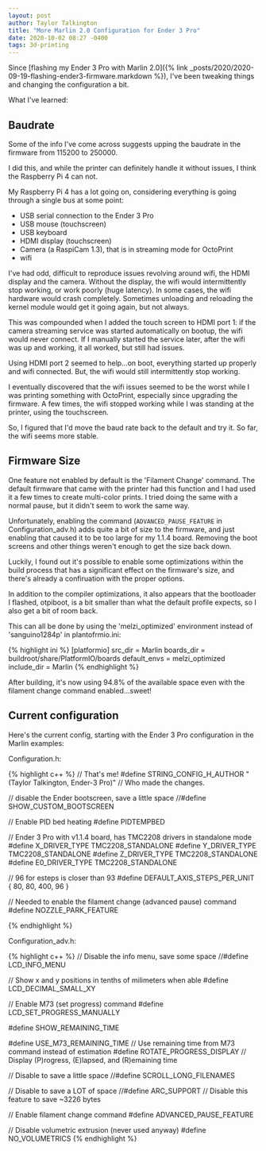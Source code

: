 ```yaml
---
layout: post
author: Taylor Talkington
title: "More Marlin 2.0 Configuration for Ender 3 Pro"
date: 2020-10-02 08:27 -0400
tags: 3d-printing
---
```


Since [flashing my Ender 3 Pro with Marlin 2.0]({% link _posts/2020/2020-09-19-flashing-ender3-firmware.markdown %}), I've been tweaking things and changing the configuration a bit.

What I've learned:

## Baudrate
Some of the info I've come across suggests upping the baudrate in the firmware from 115200 to 250000. 

I did this, and while the printer can definitely handle it without issues, I think the Raspberry Pi 4 can not. 

My Raspberry Pi 4 has a lot going on, considering everything is going through a single bus at some point:
 - USB serial connection to the Ender 3 Pro
 - USB mouse (touchscreen)
 - USB keyboard
 - HDMI display (touchscreen)
 - Camera (a RaspiCam 1.3), that is in streaming mode for OctoPrint
 - wifi
 
I've had odd, difficult to reproduce issues revolving around wifi, the HDMI display and the camera. Without the display, the wifi would intermittently stop working, or work poorly (huge latency). In some cases, the wifi hardware would crash completely. Sometimes unloading and reloading the kernel module would get it going again, but not always.

This was compounded when I added the touch screen to HDMI port 1: if the camera streaming service was started automatically on bootup, the wifi would never connect. If I manually started the service later, after the wifi was up and working, it all worked, but still had issues.

Using HDMI port 2 seemed to help...on boot, everything started up properly and wifi connected. But, the wifi would still intermittently stop working.

I eventually discovered that the wifi issues seemed to be the worst while I was printing something with OctoPrint, especially since upgrading the firmware. A few times, the wifi stopped working while I was standing at the printer, using the touchscreen.

So, I figured that I'd move the baud rate back to the default and try it. So far, the wifi seems more stable.

## Firmware Size
One feature not enabled by default is the 'Filament Change' command. The default firmware that came with the printer had this function and I had used it a few times to create multi-color prints.
I tried doing the same with a normal pause, but it didn't seem to work the same way.

Unfortunately, enabling the command (`ADVANCED_PAUSE_FEATURE` in Configuration_adv.h) adds quite a bit of size to the firmware, and just enabling that caused it to be too large for my 1.1.4 board. Removing the boot screens and other things weren't enough to get the size back down.

Luckily, I found out it's possible to enable some optimizations within the build process that has a significant effect on the firmware's size, and there's already a confiruation with the proper options.

In addition to the compiler optimizations, it also appears that the bootloader I flashed, otpiboot, is a bit smaller than what the default profile expects, so I also get a bit of room back.

This can all be done by using the 'melzi_optimized' environment instead of 'sanguino1284p' in plantofrmio.ini:

{% highlight ini %}
[platformio]
src_dir      = Marlin
boards_dir   = buildroot/share/PlatformIO/boards
default_envs = melzi_optimized
include_dir  = Marlin
{% endhighlight %}


After building, it's now using 94.8% of the available space even with the filament change command enabled...sweet!

## Current configuration
Here's the current config, starting with the Ender 3 Pro configuration in the Marlin examples:

Configuration.h:

{% highlight c++ %}
// That's me!
#define STRING_CONFIG_H_AUTHOR "(Taylor Talkington, Ender-3 Pro)" // Who made the changes.

// disable the Ender bootscreen, save a little space
//#define SHOW_CUSTOM_BOOTSCREEN

// Enable PID bed heating
#define PIDTEMPBED

// Ender 3 Pro with v1.1.4 board, has TMC2208 drivers in standalone mode
#define X_DRIVER_TYPE  TMC2208_STANDALONE
#define Y_DRIVER_TYPE  TMC2208_STANDALONE
#define Z_DRIVER_TYPE  TMC2208_STANDALONE
#define E0_DRIVER_TYPE TMC2208_STANDALONE

// 96 for esteps is closer than 93
#define DEFAULT_AXIS_STEPS_PER_UNIT   { 80, 80, 400, 96 }

// Needed to enable the filament change (advanced pause) command
#define NOZZLE_PARK_FEATURE

{% endhighlight %}

Configuration_adv.h:

{% highlight c++ %}
// Disable the info menu, save some space
//#define LCD_INFO_MENU

// Show x and y positions in tenths of milimeters when able
#define LCD_DECIMAL_SMALL_XY

// Enable M73 (set progress) command
#define LCD_SET_PROGRESS_MANUALLY

#define SHOW_REMAINING_TIME

#define USE_M73_REMAINING_TIME     // Use remaining time from M73 command instead of estimation
#define ROTATE_PROGRESS_DISPLAY    // Display (P)rogress, (E)lapsed, and (R)emaining time

// Disable to save a little space
//#define SCROLL_LONG_FILENAMES

// Disable to save a LOT of space
//#define ARC_SUPPORT                 // Disable this feature to save ~3226 bytes

// Enable filament change command
#define ADVANCED_PAUSE_FEATURE

// Disable volumetric extrusion (never used anyway)
#define NO_VOLUMETRICS
{% endhighlight %}
